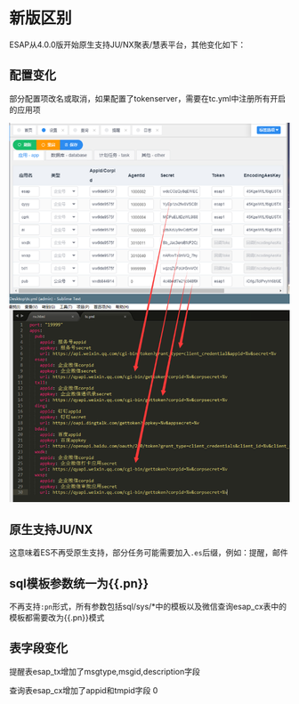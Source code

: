 # 新版区别

ESAP从4.0.0版开始原生支持JU/NX聚表/慧表平台，其他变化如下：

## 配置变化

部分配置项改名或取消，如果配置了tokenserver，需要在tc.yml中注册所有开启的应用项

![](./img/newver.png)

## 原生支持JU/NX

这意味着ES不再受原生支持，部分任务可能需要加入`.es`后缀，例如：提醒，邮件

## sql模板参数统一为{{.pn}}

不再支持`:pn`形式，所有参数包括sql/sys/*中的模板以及微信查询esap_cx表中的模板都需要改为{{.pn}}模式

## 表字段变化

提醒表esap_tx增加了msgtype,msgid,description字段

查询表esap_cx增加了appid和tmpid字段
0